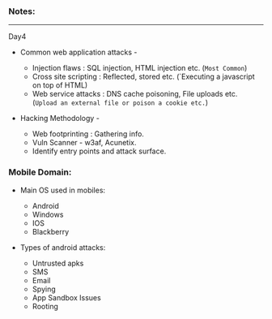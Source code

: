 ### Notes:

---

Day4

* Common web application attacks -
  * Injection flaws : SQL injection, HTML injection etc. (`Most Common`)
  * Cross site scripting : Reflected, stored etc. (`Executing a javascript on top of HTML)
  * Web service attacks : DNS cache poisoning, File uploads etc. (`Upload an external file or poison a cookie etc.`)

* Hacking Methodology - 
  * Web footprinting : Gathering info.
  * Vuln Scanner - w3af, Acunetix.
  * Identify entry points and attack surface.

### Mobile Domain:

* Main OS used in mobiles:
  * Android
  * Windows
  * IOS
  * Blackberry

* Types of android attacks:
  * Untrusted apks
  * SMS
  * Email
  * Spying
  * App Sandbox Issues
  * Rooting



